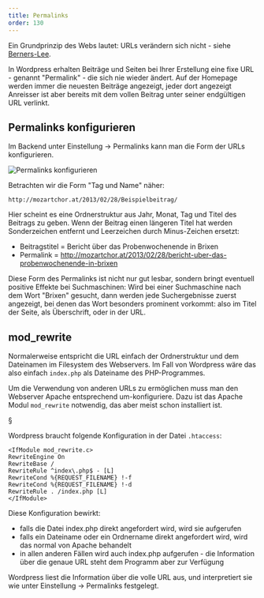 ```yaml
---
title: Permalinks
order: 130
---
```


Ein Grundprinzip des Webs lautet: URLs verändern sich nicht - siehe [Berners-Lee](http://www.w3.org/Provider/Style/URI.html).

In Wordpress erhalten Beiträge und Seiten bei Ihrer Erstellung eine
fixe URL - genannt "Permalink" - die sich nie wieder ändert.
Auf der Homepage werden immer die neuesten Beiträge angezeigt, jeder
dort angezeigt Anreisser ist aber bereits mit dem vollen Beitrag
unter seiner endgültigen URL verlinkt.

Permalinks konfigurieren
-------------------

Im Backend unter Einstellung &rarr; Permalinks kann man die Form der
URLs konfigurieren.

![Permalinks konfigurieren](/images/wordpress-permalinks.png)

Betrachten wir die Form "Tag und Name" näher:

   `http://mozartchor.at/2013/02/28/Beispielbeitrag/`

Hier scheint es eine Ordnerstruktur aus Jahr, Monat, Tag und
Titel des Beitrags zu geben.  Wenn der Beitrag einen längeren
Titel hat werden Sonderzeichen entfernt und Leerzeichen durch 
Minus-Zeichen ersetzt:

* Beitragstitel = Bericht über das Probenwochenende in Brixen
* Permalink = http://mozartchor.at/2013/02/28/bericht-uber-das-probenwochenende-in-brixen

Diese Form des Permalinks ist nicht nur gut lesbar, sondern
bringt eventuell positive Effekte bei Suchmaschinen: Wird bei
einer Suchmaschine nach dem Wort "Brixen" gesucht, dann werden
jede Suchergebnisse zuerst angezeigt, bei denen das Wort besonders
prominent vorkommt: also im Titel der Seite, als Überschrift, oder
in der URL.

mod_rewrite
-----------

Normalerweise entspricht die URL einfach der
Ordnerstruktur und dem Dateinamen im Filesystem des Webservers.
Im Fall von Wordpress wäre das also einfach `index.php` als
Dateiname des PHP-Programmes.

Um die Verwendung von anderen URLs zu ermöglichen
muss man den Webserver Apache entsprechend um-konfiguriere.
Dazu ist das Apache Modul `mod_rewrite` notwendig, das
aber meist schon installiert ist.

§

Wordpress braucht folgende Konfiguration in der Datei `.htaccess`:

    <IfModule mod_rewrite.c>
    RewriteEngine On
    RewriteBase /
    RewriteRule ^index\.php$ - [L]
    RewriteCond %{REQUEST_FILENAME} !-f
    RewriteCond %{REQUEST_FILENAME} !-d
    RewriteRule . /index.php [L]
    </IfModule>

Diese Konfiguration bewirkt:

* falls die Datei index.php direkt angefordert wird, wird sie aufgerufen
* falls ein Dateiname oder ein Ordnername direkt angefordert wird, wird das normal von Apache behandelt
* in allen anderen Fällen wird auch index.php aufgerufen - die Information über die genaue URL steht dem Programm aber zur Verfügung

Wordpress liest die Information über die volle URL aus, und interpretiert
sie wie unter Einstellung &rarr; Permalinks festgelegt.

